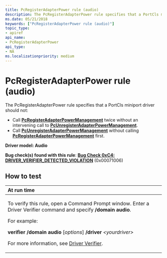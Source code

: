 ```yaml
---
title: PcRegisterAdapterPower rule (audio)
description: The PcRegisterAdapterPower rule specifies that a PortCls miniport driver should not Call PcRegisterAdapterPowerManagement twice without an intervening call to PcUnregisterAdapterPowerManagement.Call PcUnregisterAdapterPowerManagement without calling PcRegisterAdapterPowerManagement first.
ms.date: 05/21/2018
keywords: ["PcRegisterAdapterPower rule (audio)"]
topic_type:
- apiref
api_name:
- PcRegisterAdapterPower
api_type:
- NA
ms.localizationpriority: medium
---
```


# PcRegisterAdapterPower rule (audio)


The PcRegisterAdapterPower rule specifies that a PortCls miniport driver should not:

-   Call [**PcRegisterAdapterPowerManagement**](/windows-hardware/drivers/ddi/portcls/nf-portcls-pcregisteradapterpowermanagement) twice without an intervening call to [**PcUnregisterAdapterPowerManagement**](/windows-hardware/drivers/ddi/portcls/nf-portcls-pcunregisteradapterpowermanagement).
-   Call [**PcUnregisterAdapterPowerManagement**](/windows-hardware/drivers/ddi/portcls/nf-portcls-pcunregisteradapterpowermanagement) without calling [**PcRegisterAdapterPowerManagement**](/windows-hardware/drivers/ddi/portcls/nf-portcls-pcregisteradapterpowermanagement) first.

**Driver model: Audio**

**Bug check(s) found with this rule**: [**Bug Check 0xC4: DRIVER\_VERIFIER\_DETECTED\_VIOLATION**](../debugger/bug-check-0xc4--driver-verifier-detected-violation.md) (0x00071006)


How to test
-----------

<table>
<colgroup>
<col width="100%" />
</colgroup>
<thead>
<tr class="header">
<th align="left">At run time</th>
</tr>
</thead>
<tbody>
<tr class="odd">
<td align="left"><p>To verify this rule, open a Command Prompt window. Enter a Driver Verifier command and specify <strong>/domain audio</strong>.</p>
<p>For example:</p>
<p><strong>verifier /domain audio</strong> [<em>options</em>] <strong>/driver</strong> <em>&lt;yourdriver&gt;</em></p>
<p>For more information, see <a href="/windows-hardware/drivers/devtest/driver-verifier" data-raw-source="[Driver Verifier](./driver-verifier.md)">Driver Verifier</a>.</p></td>
</tr>
</tbody>
</table>

 

